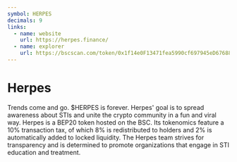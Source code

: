 ```yaml
---
symbol: HERPES
decimals: 9
links:
  - name: website
    url: https://herpes.finance/
  - name: explorer
    url: https://bscscan.com/token/0x1f14e0F13471fea5990cf697945eD676885f42C3
---
```


# Herpes

Trends come and go. $HERPES is forever. Herpes' goal is to spread awareness about STIs and unite the crypto community in a fun and viral way. Herpes is a BEP20 token hosted on the BSC. Its tokenomics feature a 10% transaction tax, of which 8% is redistributed to holders and 2% is automatically added to locked liquidity. The Herpes team strives for transparency and is determined to promote organizations that engage in STI education and treatment.
